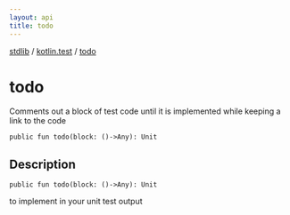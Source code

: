 ```yaml
---
layout: api
title: todo
---
```

[stdlib](../index.md) / [kotlin.test](index.md) / [todo](todo.md)

# todo
Comments out a block of test code until it is implemented while keeping a link to the code
```
public fun todo(block: ()->Any): Unit
```
## Description
```
public fun todo(block: ()->Any): Unit
```
to implement in your unit test output

